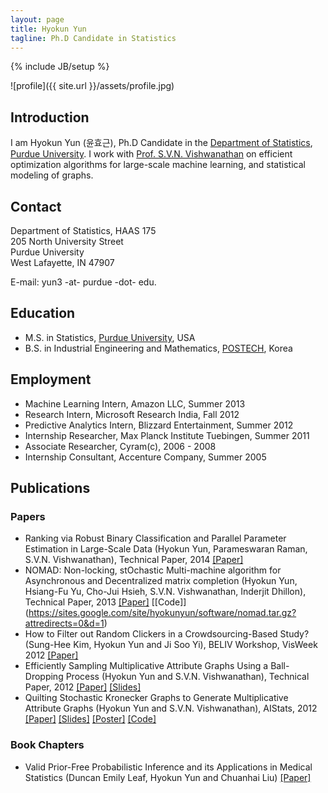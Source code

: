```yaml
---
layout: page
title: Hyokun Yun
tagline: Ph.D Candidate in Statistics
---
```

{% include JB/setup %}

![profile]({{ site.url }}/assets/profile.jpg)

## Introduction

I am Hyokun Yun (윤효근), Ph.D Candidate in 
the [Department of Statistics](http://www.stat.purdue.edu), 
[Purdue University](http://www.purdue.edu).  I work with 
[Prof. S.V.N. Vishwanathan](http://www.stat.purdue.edu/~vishy) 
on efficient optimization algorithms for large-scale machine learning,
and statistical modeling of graphs.  

## Contact

Department of Statistics, HAAS 175 <br/>
205 North University Street <br/>
Purdue University <br/>
West Lafayette, IN 47907

E-mail: yun3 -at- purdue -dot- edu.

## Education

- M.S. in Statistics, [Purdue University](http://www.purdue.edu), USA
- B.S. in Industrial Engineering and Mathematics, [POSTECH](http://www.postech.edu), Korea

## Employment

- Machine Learning Intern, Amazon LLC, Summer 2013
- Research Intern, Microsoft Research India, Fall 2012
- Predictive Analytics Intern, Blizzard Entertainment, Summer 2012
- Internship Researcher, Max Planck Institute Tuebingen, Summer 2011
- Associate Researcher, Cyram(c), 2006 - 2008
- Internship Consultant, Accenture Company, Summer 2005

## Publications

### Papers

- Ranking via Robust Binary Classification and Parallel Parameter Estimation in Large-Scale Data (Hyokun Yun, Parameswaran Raman, S.V.N. Vishwanathan), Technical Paper, 2014 [\[Paper\]](http://arxiv.org/abs/1402.2676)
- NOMAD: Non-locking, stOchastic Multi-machine algorithm for Asynchronous and Decentralized matrix completion (Hyokun Yun, Hsiang-Fu Yu, Cho-Jui Hsieh, S.V.N. Vishwanathan, Inderjit Dhillon), Technical Paper, 2013 [\[Paper\]](http://arxiv.org/abs/1312.0193) [\[Code\]] (https://sites.google.com/site/hyokunyun/software/nomad.tar.gz?attredirects=0&d=1)
- How to Filter out Random Clickers in a Crowdsourcing-Based Study? (Sung-Hee Kim, Hyokun Yun and Ji Soo Yi), BELIV Workshop, VisWeek 2012 [\[Paper\]](http://www.beliv.org/papers/beliv2012/paper16.pdf)
- Efficiently Sampling Multiplicative Attribute Graphs Using a Ball-Dropping Process (Hyokun Yun and S.V.N. Vishwanathan), Technical Paper, 2012 [\[Paper\]](http://arxiv.org/abs/1202.6001) [\[Slides\]](https://sites.google.com/site/hyokunyun/publications/mag_quilt.zip?attredirects=0)
- Quilting Stochastic Kronecker Graphs to Generate Multiplicative Attribute Graphs (Hyokun Yun and S.V.N. Vishwanathan), AIStats, 2012 [\[Paper\]](http://arxiv.org/abs/1110.5383) [\[Slides\]](https://sites.google.com/site/hyokunyun/publications/maggen_slides.pdf?attredirects=0) [\[Poster\]](https://sites.google.com/site/hyokunyun/publications/ima_poster.pdf?attredirects=0)  [\[Code\]](https://sites.google.com/site/hyokunyun/publications/mag_quilt.zip?attredirects=0)

### Book Chapters

- Valid Prior-Free Probabilistic Inference and its Applications in Medical Statistics (Duncan Emily Leaf, Hyokun Yun and Chuanhai Liu) [\[Paper\]](http://www.stat.purdue.edu/~chuanhai/docs/eyl.pdf)